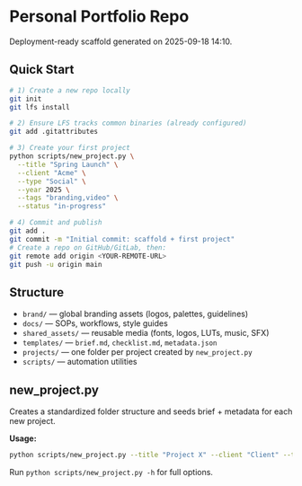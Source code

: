 # Personal Portfolio Repo

Deployment-ready scaffold generated on 2025-09-18 14:10.

## Quick Start

```bash
# 1) Create a new repo locally
git init
git lfs install

# 2) Ensure LFS tracks common binaries (already configured)
git add .gitattributes

# 3) Create your first project
python scripts/new_project.py \
  --title "Spring Launch" \
  --client "Acme" \
  --type "Social" \
  --year 2025 \
  --tags "branding,video" \
  --status "in-progress"

# 4) Commit and publish
git add .
git commit -m "Initial commit: scaffold + first project"
# Create a repo on GitHub/GitLab, then:
git remote add origin <YOUR-REMOTE-URL>
git push -u origin main
```

## Structure

- `brand/` — global branding assets (logos, palettes, guidelines)
- `docs/` — SOPs, workflows, style guides
- `shared_assets/` — reusable media (fonts, logos, LUTs, music, SFX)
- `templates/` — `brief.md`, `checklist.md`, `metadata.json`
- `projects/` — one folder per project created by `new_project.py`
- `scripts/` — automation utilities

## new_project.py

Creates a standardized folder structure and seeds brief + metadata for each new project.

**Usage:**

```bash
python scripts/new_project.py --title "Project X" --client "Client" --type "Branding" --year 2025 --tags "nyx,merch"
```

Run `python scripts/new_project.py -h` for full options.
